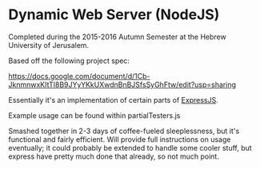 # Dynamic Web Server (NodeJS)

Completed during the 2015-2016 Autumn Semester at the Hebrew University of Jerusalem.

Based off the following project spec:

https://docs.google.com/document/d/1Cb-JknmnwxKItTl8B9JYyYKkUXwdnBnBJSfsSyGhFtw/edit?usp=sharing

Essentially it's an implementation of certain parts of [ExpressJS](http://expressjs.com/).

Example usage can be found within partialTesters.js

Smashed together in 2-3 days of coffee-fueled sleeplessness, but it's functional and fairly efficient.
Will provide full instructions on usage eventually; it could probably be extended to handle some cooler stuff, but express have pretty much done that already, so not much point.



